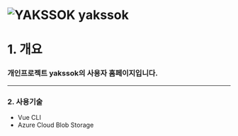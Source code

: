 # ![YAKSSOK](https://user-images.githubusercontent.com/63185048/125181939-a17e6200-e244-11eb-8da5-2047038dd22d.png) yakssok
# 1. 개요

### 개인프로젝트 yakssok의 사용자 홈페이지입니다.  

---
### 2. 사용기술
  - Vue CLI
  - Azure Cloud Blob Storage
